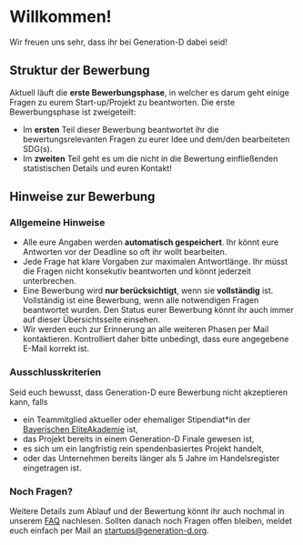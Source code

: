 # Willkommen!

Wir freuen uns sehr, dass ihr bei Generation-D dabei seid!

## Struktur der Bewerbung

Aktuell läuft die **erste Bewerbungsphase**, in welcher es darum geht einige Fragen zu eurem Start-up/Projekt zu beantworten. Die erste Bewerbungsphase ist zweigeteilt:

- Im **ersten** Teil dieser Bewerbung beantwortet ihr die bewertungsrelevanten Fragen zu eurer Idee und dem/den bearbeiteten SDG(s).
- Im **zweiten** Teil geht es um die nicht in die Bewertung einfließenden statistischen Details und euren Kontakt!

## Hinweise zur Bewerbung

### Allgemeine Hinweise

- Alle eure Angaben werden **automatisch gespeichert**. Ihr könnt eure Antworten vor der Deadline so oft ihr wollt bearbeiten.
- Jede Frage hat klare Vorgaben zur maximalen Antwortlänge. Ihr müsst die Fragen nicht konsekutiv beantworten und könnt jederzeit unterbrechen.
- Eine Bewerbung wird **nur berücksichtigt**, wenn sie **vollständig** ist. Vollständig ist eine Bewerbung, wenn alle notwendigen Fragen beantwortet wurden. Den Status eurer Bewerbung könnt ihr auch immer auf dieser Übersichtsseite einsehen.
- Wir werden euch zur Erinnerung an alle weiteren Phasen per Mail kontaktieren. Kontrolliert daher bitte unbedingt, dass eure angegebene E-Mail korrekt ist.

### Ausschlusskriterien

Seid euch bewusst, dass Generation-D eure Bewerbung nicht akzeptieren kann, falls

- ein Teammitglied aktueller oder ehemaliger Stipendiat\*in der [Bayerischen EliteAkademie](https://generation-d.org/about-us#bea) ist,
- das Projekt bereits in einem Generation-D Finale gewesen ist,
- es sich um ein langfristig rein spendenbasiertes Projekt handelt,
- oder das Unternehmen bereits länger als 5 Jahre im Handelsregister eingetragen ist.

### Noch Fragen?

Weitere Details zum Ablauf und der Bewertung könnt ihr auch nochmal in unserem [FAQ](https://generation-d.org/faq/) nachlesen. Sollten danach noch Fragen offen bleiben, meldet euch einfach per Mail an [startups@generation-d.org](mailto:startups@generation-d.org).
